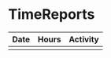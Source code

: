 # TimeReports

| Date  |      Hours    | Activity                                |
| ------| ------- |-----------------------------------------------
|       |                                                         |
